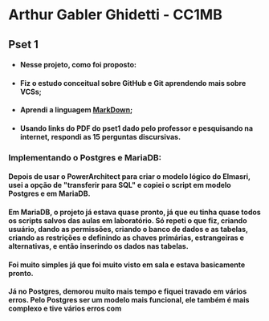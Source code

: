 # Arthur Gabler Ghidetti - CC1MB 
## Pset 1

* #### Nesse projeto, como foi proposto: 
* #### Fiz o estudo conceitual sobre GitHub e Git aprendendo mais sobre VCSs; 
* #### Aprendi a linguagem [MarkDown](<https://docs.pipz.com/central-de-ajuda/learning-center/guia-basico-de-markdown#open>); 
* #### Usando links do PDF do pset1 dado pelo professor e pesquisando na internet, respondi as 15 perguntas discursivas.

### Implementando o Postgres e MariaDB:
#### Depois de usar o PowerArchitect para criar o modelo lógico do Elmasri, usei a opção de "transferir para SQL" e copiei o script em modelo Postgres e em MariaDB.
#### Em MariaDB, o projeto já estava quase pronto, já que eu tinha quase todos os scripts salvos das aulas em laboratório. Só repeti o que fiz, criando usuário, dando as permissões, criando o banco de dados e as tabelas, criando as restrições e definindo as chaves primárias, estrangeiras e alternativas, e então inserindo os dados nas tabelas. 
#### Foi muito simples já que foi muito visto em sala e estava basicamente pronto.

#### Já no Postgres, demorou muito mais tempo e fiquei travado em vários erros. Pelo Postgres ser um modelo mais funcional, ele também é mais complexo e tive vários erros com 
